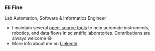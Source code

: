 ### Eli Fine

Lab Automation, Software & Informatics Engineer

- I maintain several [open-source tools](https://github.com/LabAutomationAndScreening) to help automate instruments, robotics, and data flows in scientific laboratories. Contributions are always welcome 😄
- More info about me on [LinkedIn](https://www.linkedin.com/in/elifine/)

<!--
**ejfine/ejfine** is a ✨ _special_ ✨ repository because its `README.md` (this file) appears on your GitHub profile.

Here are some ideas to get you started:

- 🔭 I’m currently working on ...
- 🌱 I’m currently learning ...
- 👯 I’m looking to collaborate on ...
- 🤔 I’m looking for help with ...
- 💬 Ask me about ...
- 📫 How to reach me: ...
- 😄 Pronouns: ...
- ⚡ Fun fact: ...
-->
